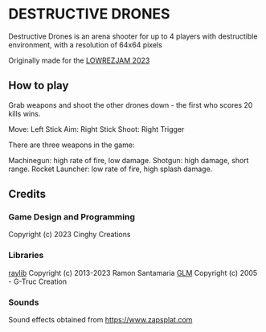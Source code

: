 # DESTRUCTIVE DRONES

Destructive Drones is an arena shooter for up to 4 players with destructible environment, with a resolution of 64x64 pixels

Originally made for the [LOWREZJAM 2023](https://itch.io/jam/lowrezjam-2023)

## How to play

Grab weapons and shoot the other drones down - the first who scores 20 kills wins.

Move: Left Stick
Aim: Right Stick
Shoot: Right Trigger

There are three weapons in the game:

Machinegun: high rate of fire, low damage.
Shotgun: high damage, short range.
Rocket Launcher: low rate of fire, high splash damage.

## Credits

### Game Design and Programming
Copyright (c) 2023 Cinghy Creations

### Libraries
[raylib](https://www.raylib.com/) Copyright (c) 2013-2023 Ramon Santamaria
[GLM](http://glm.g-truc.net/) Copyright (c) 2005 - G-Truc Creation

### Sounds
Sound effects obtained from https://www.zapsplat.com

